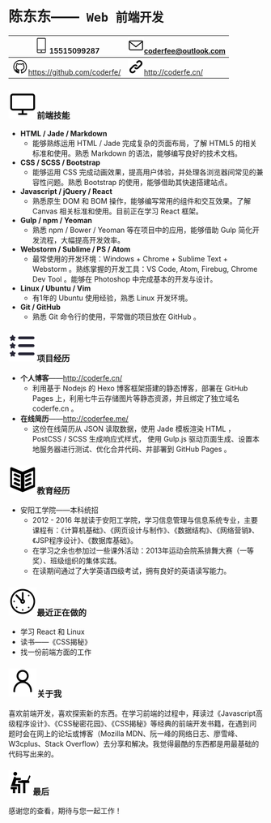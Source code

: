 # 陈东东——` Web 前端开发`

| ![phone:](icons/phone.svg)15515099287    | ![email:](icons/mail.svg)coderfee@outlook.com |
| ---------------------------------------- | ---------------------------------------- |
| ![github:](icons/github.svg)https://github.com/coderfe/ | ![blog:](icons/link.svg)http://coderfe.cn/ |

### ![Skills](icons/skill.svg)前端技能

- **HTML / Jade / Markdown**
  - 能够熟练运用 HTML / Jade 完成复杂的页面布局，了解 HTML5 的相关标准和使用。熟悉 Markdown 的语法，能够编写良好的技术文档。
- **CSS / SCSS / Bootstrap**
  - 能够运用 CSS 完成动画效果，提高用户体验，并处理各浏览器间常见的兼容性问题。熟悉 Bootstrap 的使用，能够借助其快速搭建站点。
- **Javascript / jQuery / React**
  - 熟悉原生 DOM 和 BOM 操作，能够编写常用的组件和交互效果。了解 Canvas 相关标准和使用。目前正在学习 React 框架。
- **Gulp / npm / Yeoman**
  - 熟悉 npm / Bower / Yeoman 等在项目中的应用，能够借助 Gulp 简化开发流程，大幅提高开发效率。
- **Webstorm / Sublime / PS / Atom**
  - 最常使用的开发环境：Windows + Chrome + Sublime Text + Webstorm 。熟练掌握的开发工具：VS Code, Atom, Firebug, Chrome Dev Tool 。能够在 Photoshop 中完成基本的开发与设计。
- **Linux / Ubuntu / Vim**
  - 有1年的 Ubuntu 使用经验，熟悉 Linux 开发环境。
- **Git / GitHub**
  - 熟悉 Git 命令行的使用，平常做的项目放在 GitHub 。

### ![Projects](icons/project.svg)项目经历

- **个人博客**——http://coderfe.cn/
  - 利用基于 Nodejs 的 Hexo 博客框架搭建的静态博客，部署在 GitHub Pages 上，利用七牛云存储图片等静态资源，并且绑定了独立域名 coderfe.cn 。
- **在线简历**——http://coderfee.me/
  - 这份在线简历从 JSON 读取数据，使用 Jade 模板渲染 HTML ，PostCSS / SCSS 生成响应式样式， 使用 Gulp.js 驱动页面生成、设置本地服务器进行测试、优化合并代码、并部署到 GitHub Pages 。

### ![Education](icons/education.svg)教育经历

- 安阳工学院——本科统招
  - 2012 - 2016 年就读于安阳工学院，学习信息管理与信息系统专业，主要课程有：《计算机基础》、《网页设计与制作》、《数据结构》、《网络营销》、《JSP程序设计》、《数据库基础》。
  - 在学习之余也参加过一些课外活动：2013年运动会院系排舞大赛（一等奖）、班级组织的集体实践。
  - 在读期间通过了大学英语四级考试，拥有良好的英语读写能力。

### ![Recent](icons/recent.svg)最近正在做的

- 学习 React 和 Linux
- 读书——《CSS揭秘》
- 找一份前端方面的工作

### ![About Me](icons/me.svg)关于我

喜欢前端开发，喜欢探索新的东西。在学习前端的过程中，拜读过《Javascript高级程序设计》、《CSS秘密花园》、《CSS揭秘》等经典的前端开发书籍，在遇到问题时会在网上的论坛或博客（Mozilla MDN、阮一峰的网络日志、廖雪峰、W3cplus、Stack Overflow）去分享和解决。我觉得最酷的东西都是用最基础的代码写出来的。

### ![Last](icons/other.svg)最后

感谢您的查看，期待与您一起工作！